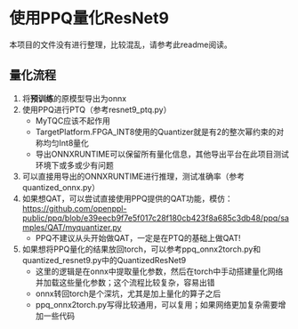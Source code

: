 # 使用PPQ量化ResNet9
本项目的文件没有进行整理，比较混乱，请参考此readme阅读。
## 量化流程
1. 将**预训练**的原模型导出为onnx
2. 使用PPQ进行PTQ（参考resnet9_ptq.py）
    * MyTQC应该不起作用
    * TargetPlatform.FPGA_INT8使用的Quantizer就是有2的整次幂约束的对称均匀Int8量化
    * 导出ONNXRUNTIME可以保留所有量化信息，其他导出平台在此项目测试环境下或多或少有问题
3. 可以直接用导出的ONNXRUNTIME进行推理，测试准确率（参考quantized_onnx.py）
4. 如果想QAT，可以尝试直接使用PPQ提供的QAT功能，模仿： https://github.com/openppl-public/ppq/blob/e39eecb9f7e5f017c28f180cb423f8a685c3db48/ppq/samples/QAT/myquantizer.py
    * PPQ不建议从头开始做QAT，一定是在PTQ的基础上做QAT!
5. 如果想将PPQ量化的结果放回torch，可以参考ppq_onnx2torch.py和quantized_resnet9.py中的QuantizedResNet9
    * 这里的逻辑是在onnx中提取量化参数，然后在torch中手动搭建量化网络并加载这些量化参数；这个流程比较复杂，容易出错
    * onnx转回torch是个深坑，尤其是加上量化的算子之后
    * ppq_onnx2torch.py写得比较通用，可以复用；如果网络更加复杂需要增加一些代码